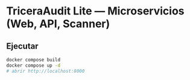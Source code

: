 # TriceraAudit Lite — Microservicios (Web, API, Scanner)

## Ejecutar
```bash
docker compose build
docker compose up -d
# abrir http://localhost:8000

